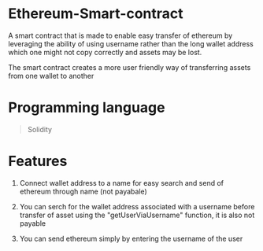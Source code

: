 # Ethereum-Smart-contract
A smart contract that is made to enable easy transfer of ethereum by leveraging the ability of using username rather than the long wallet address which one might not copy correctly and assets may be lost.

The smart contract creates a more user friendly way of transferring assets from one wallet to another

# Programming language 
> Solidity

# Features
1. Connect wallet address to a name for easy search and send of ethereum through name (not payabale)

2. You can serch for the wallet address associated with a username before transfer of asset using the "getUserViaUsername" function, it is also not payable

3. You can send ethereum simply by entering the username of the user


